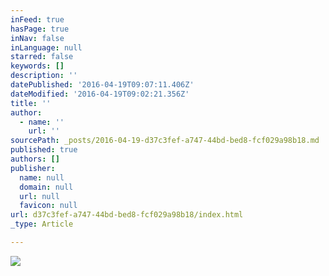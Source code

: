 ```yaml
---
inFeed: true
hasPage: true
inNav: false
inLanguage: null
starred: false
keywords: []
description: ''
datePublished: '2016-04-19T09:07:11.406Z'
dateModified: '2016-04-19T09:02:21.356Z'
title: ''
author:
  - name: ''
    url: ''
sourcePath: _posts/2016-04-19-d37c3fef-a747-44bd-bed8-fcf029a98b18.md
published: true
authors: []
publisher:
  name: null
  domain: null
  url: null
  favicon: null
url: d37c3fef-a747-44bd-bed8-fcf029a98b18/index.html
_type: Article

---
```

![](https://s3-us-west-2.amazonaws.com/the-grid-img/p/0aae60299eba89b4bf5f8fa66ff6698e2de8af77.jpg)